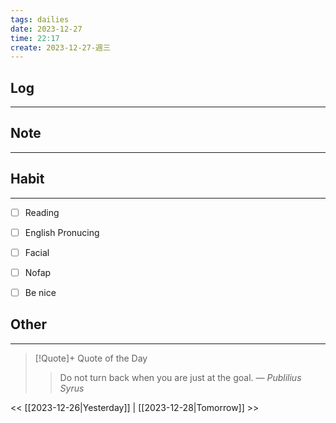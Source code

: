```yaml
---
tags: dailies  
date: 2023-12-27
time: 22:17
create: 2023-12-27-週三
---
```


## Log
---


## Note
---


## Habit
---
- [ ] Reading
- [ ] English Pronucing
- [ ] Facial
- [ ] Nofap
- [ ] Be nice


## Other
---

> [!Quote]+ Quote of the Day
> > Do not turn back when you are just at the goal.
> — <cite>Publilius Syrus</cite>

<< [[2023-12-26|Yesterday]] | [[2023-12-28|Tomorrow]] >>